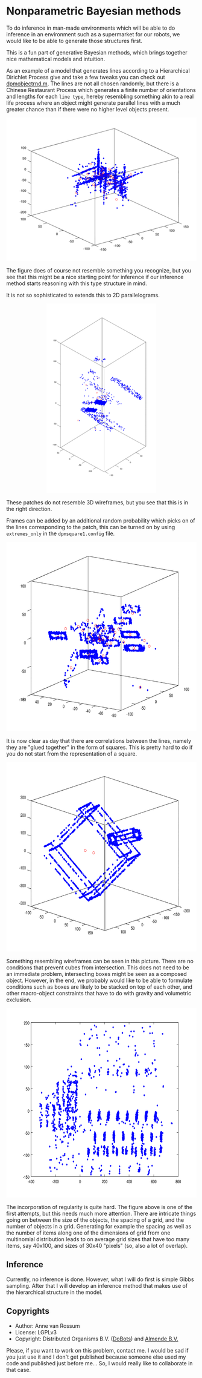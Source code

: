 # Nonparametric Bayesian methods

To do inference in man-made environments which will be able to do inference in an environment such as a supermarket for our robots, we would like to be able to generate those structures first.

This is a fun part of generative Bayesian methods, which brings together nice mathematical models and intuition.

As an example of a model that generates lines according to a Hierarchical Dirichlet Process give and take a few tweaks you can check out [dpmobjectrnd.m](https://github.com/mrquincle/octave-scripts/blob/master/thesis/dpmobjectrnd.m). The lines are not all chosen randomly, but there is a Chinese Restaurant Process which generates a finite number of orientations and lengths for each `line type`, hereby resembling something akin to a real life process where an object might generate parallel lines with a much greater chance than if there were no higher level objects present.

![manmade](pictures/manmade.png?raw=true "Man-made generation of lines")

The figure does of course not resemble something you recognize, but you see that this might be a nice starting point for inference if our inference method starts reasoning with this type structure in mind.

It is not so sophisticated to extends this to 2D parallelograms.

<p align="center">
<img src="pictures/patches.png?raw=true" alt="Man-made generation of patches" height="500px"/>
</p>

These patches do not resemble 3D wireframes, but you see that this is in the right direction.

Frames can be added by an additional random probability which picks on of the lines corresponding to the patch, this can be turned on by using `extremes_only` in the `dpmsquare1.config` file.

<p align="center">
<img src="pictures/frames.png?raw=true" alt="Man-made generation of frames" height="500px"/>
</p>

It is now clear as day that there are correlations between the lines, namely they are "glued together" in the form of squares. This is pretty hard to do if you do not start from the representation of a square.

<p align="center">
<img src="pictures/cubes.png?raw=true" alt="Man-made generation of cubes" height="500px"/>
</p>

Something resembling wireframes can be seen in this picture. There are no conditions that prevent cubes from intersection. This does not need to be an immediate problem, intersecting boxes might be seen as a composed object. However, in the end, we probably would like to be able to formulate conditions such as boxes are likely to be stacked on top of each other, and other macro-object constraints that have to do with gravity and volumetric exclusion.

<p align="center">
<img src="pictures/regular4.png?raw=true" alt="Show regular patterns" height="500px"/>
</p>

The incorporation of regularity is quite hard. The figure above is one of the first attempts, but this needs much more attention. There are intricate things going on between the size of the objects, the spacing of a grid, and the number of objects in a grid. Generating for example the spacing as well as the number of items along one of the dimensions of grid from one multinomial distribution leads to on average grid sizes that have too many items, say 40x100, and sizes of 30x40 "pixels" (so, also a lot of overlap).

## Inference

Currently, no inference is done. However, what I will do first is simple Gibbs sampling. After that I will develop an inference method that makes use of the hierarchical structure in the model.

## Copyrights

* Author: Anne van Rossum
* License: LGPLv3
* Copyright: Distributed Organisms B.V. ([DoBots](http://dobots.nl)) and [Almende B.V.](http://almende.com)

Please, if you want to work on this problem, contact me. I would be sad if you just use it and I don't get published because someone else used my code and published just before me... So, I would really like to collaborate in that case. 


